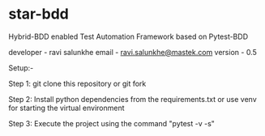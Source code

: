 # star-bdd
Hybrid-BDD enabled Test Automation Framework based on Pytest-BDD

developer - ravi salunkhe
email - ravi.salunkhe@mastek.com
version - 0.5

Setup:-

Step 1:
git clone this repository or git fork 

Step 2:
Install python dependencies from the requirements.txt or use venv for starting the virtual environment

Step 3:
Execute the project using the command "pytest -v -s" 



